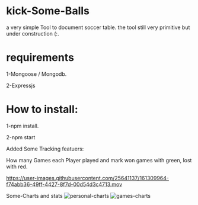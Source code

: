 # kick-Some-Balls

a very simple Tool to document soccer table. the tool still very primitive but under construction (:.

# requirements

1-Mongoose / Mongodb. 

2-Expressjs

# How to install:

1-npm install. 

2-npm start

Added Some Tracking featuers:

How many Games each Player played and mark won games with green, lost with red.



https://user-images.githubusercontent.com/25641137/161309964-f74abb36-49ff-4427-8f7d-00d54d3c4713.mov

Some-Charts and stats
![personal-charts](https://user-images.githubusercontent.com/25641137/161641003-14fcbf58-bfb3-4871-a3db-7fea4c6dfb21.png)
![games-charts](https://user-images.githubusercontent.com/25641137/161641078-70ec74fc-bf91-4ced-b17d-fd950d161535.png)

